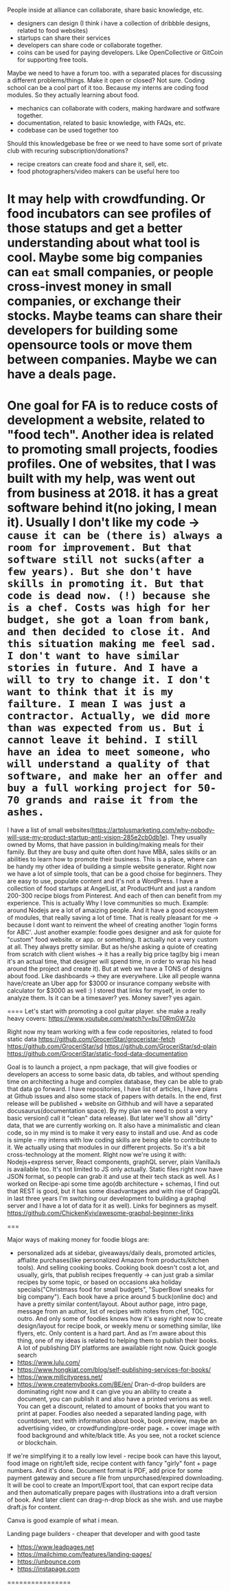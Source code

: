 People inside at alliance can collaborate, share basic knowledge, etc.
- designers can design (I think i have a collection of dribbble designs, related to food websites)
- startups can share their services
- developers can share code or collaborate together.
- coins can be used for paying developers. Like OpenCollective or GitCoin for supporting free tools.

Maybe we need to have a forum too. with a separated places for discussing a different problems/things. Make it open or closed? Not sure. Coding school can be a cool part of it too. Because my interns are coding food modules. So they actually learning about food.

- mechanics can collaborate with coders, making hardware and sotfware together.
- documentation, related to basic knowledge, with FAQs, etc.
- codebase can be used together too

Should this knowledgebase be free or we need to have some sort of private club with recuring subscription/donations?

- recipe creators can create food and share it, sell, etc.
- food photographers/video makers can be useful here too

It may help with crowdfunding. Or food incubators can see profiles of those statups and get a better understanding about what tool is cool.
Maybe some big companies can `eat` small companies, or people cross-invest money in small companies, or exchange their stocks. Maybe teams can share their developers for building some opensource tools or move them between companies.
Maybe we can have a deals page.
====



One goal for FA is to reduce costs of development a website, related to "food tech". Another idea is related to promoting small projects, foodies profiles. One of websites, that I was built with my help, was went out from business at 2018. it has a great software behind it(no joking, I mean it). Usually I don't like my code -> `cause it can be (there is) always a room for improvement. But that software still not sucks(after a few years). But she don't have skills in promoting it. But that code is dead now. (!) because she is a chef. Costs was high for her budget, she got a loan from bank, and then decided to close it. And this situation making me feel sad. I don't want to have similar stories in future. And I have a will to try to change it. I don't want to think that it is my failture. I mean I was just a contractor. Actually, we did more than was expected from us. But i cannot leave it behind. I still have an idea to meet someone, who will understand a quality of that software, and make her an offer and buy a full working project for 50-70 grands and raise it from the ashes.
`
============

I have a list of small websites(https://artplusmarketing.com/why-nobody-will-use-my-product-startup-anti-vision-285e2cb0db1e). They usually owned by Moms, that have passion in building/making meals for their family. But they are busy and quite often dont have MBA, sales skills or an abilities to learn how to promote their business. This is a place, where can be handy my other idea of building a simple website generator. Right now we have a lot of simple tools, that can be a good choise for beginners. They are easy to use, populate content and it's not a WordPress. I have a collection of food startups at AngelList, at ProductHunt and just a random 200-300 recipe blogs from Pinterest. And each of then can benefit from my experience. This is actually Why I love communities so much. Example: around Nodejs are a lot of amaizing people. And it have a good ecosystem of modules, that really saving a lot of time. That is really pleasant for me -> because I dont want to reinvent the wheel of creating another 'login forms for ABC'. Just another example: foodie goes designer and ask for quiote for "custom" food website. or app. or something. It actually not a very custom at all. They always pretty similar. But as he/she asking a quiote of creating from scratch with client wishes -> it has a really big price tag(by big i mean it's an actual time, that designer will spend time, in order to wrap his head around the project and create it). But at web we have a TONS of designs about food. Like dashboards -> they are everywhere. Like all people wanna have/create an Uber app for $3000 or insurance company website with calculator for $3000 as well :) I stored that links for myself, in order to analyze them. Is it can be a timesaver? yes. Money saver? yes again.

====
Let's start with promoting a cool guitar player. she make a really heavy covers: https://www.youtube.com/watch?v=buT0RmGW7Jo

Right now my team working with a few code repositories, related to food static data
https://github.com/GroceriStar/groceristar-fetch
https://github.com/GroceriStar/sd
https://github.com/GroceriStar/sd-plain
https://github.com/GroceriStar/static-food-data-documentation

Goal is to launch a project, a npm package, that will give foodies or developers an access to some basic data, db tables, and without spending time on architecting a huge and complex database, they can be able to grab that data go forward.
I have repositories, I have list of articles, I have plans at Github issues and also some stack of papers with details. In the end, first release will be published + website on Githhub and will have a separated docusaurus(documentation space).
By my plan we need to post a very basic version(I call it "clean" data release). But later we'll show all "dirty" data, that we are currently working on. It also have a minimalistic and clean code, so in my mind is to make it very easy to install and use. And as code is simple - my interns with low coding skills are being able to contribute to it. We actually using that modules in our different projects. So it's a bit cross-technology at the moment. RIght now we're using it with: Nodejs+express server, React components, graphQL server, plain VanillaJs is available too. It's not limited to JS only actually. Static files right now have JSON format, so people can grab it and use at their tech stack as well.
As I worked on Recipe-api some time ago(db architecture + schemas, I find out that REST is good, but it has some disadvantages and with rise of GrapgQL in last three years I'm switching our development to building a graphql server and I have a lot of data for it as well). Links for beginners as myself. https://github.com/ChickenKyiv/awesome-graphql-beginner-links

===

Major ways of making money for foodie blogs are:
- personalized ads at sidebar, giveaways/daily deals, promoted articles, affialite purchases(like personalized Amazon from products/kitchen tools). And selling cooking books. Cooking book doesn't cost a lot, and usually, girls, that publish recipes frequently -> can just grab a similar recipes by some topic, or based on occasions aka holiday specials("Christmass food for small budgets", "SuperBowl sneaks for big company"). Each book have a price around 5 buck(online doc) and have a pretty similar content/layout. About author page, intro page, message from an author, list of recipes with notes from chef, TOC, outro. And only some of foodies knows how it's easy right now to create design/layout for recipe book, or weekly menu or something similar, like flyers, etc. Only content is a hard part. And as I'm aware about this thing, one of my ideas is related to helping them to publish their books. A lot of publishing DIY platforms are awailable right now.
Quick google search
- https://www.lulu.com/
- https://www.hongkiat.com/blog/self-publishing-services-for-books/
- https://www.millcitypress.net/
- https://www.createmybooks.com/BE/en/
Dran-d-drop builders are dominating right now and it can give you an ability to create a document, you can publish it and also have a printed verions as well. You can get a discount, related to amount of books that you want to print at paper.
Foodies also needed a separated landing page, with countdown, text with information about book, book preview, maybe an advertising video, or crowdfunding/pre-order page. + cover image with food background and white/black title.
As you see, not a rocket science or blockchain.

If we're simplifying it to a really low level - recipe book can have this layout, food image on right/left side, recipe content with fancy "girly" font + page numbers. And it's done. Document format is PDF, add price for some payment gateway and secure a file from unpurchased/expired downloading. It will be cool to create an Import/Export tool, that can export recipe data and then automatically prepare pages with illustrations into a draft version of book. And later client can drag-n-drop block as she wish. and use maybe draft.js for content.

Canva is good example of what i mean.

Landing page builders - cheaper that developer and with good taste
- https://www.leadpages.net
- https://mailchimp.com/features/landing-pages/
- https://unbounce.com
- https://instapage.com

================
